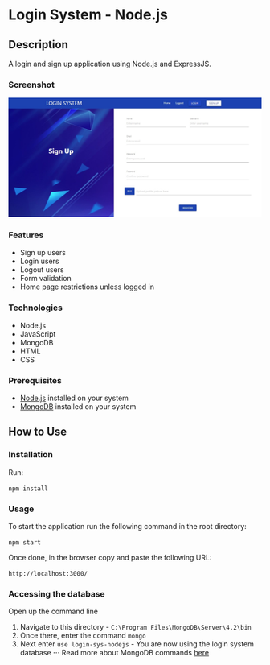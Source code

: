# Login System - Node.js

## Description

A login and sign up application using Node.js and ExpressJS.

### Screenshot

![](public/images/login-system-nodejs-signup-page.jpg)

### Features

- Sign up users
- Login users
- Logout users
- Form validation
- Home page restrictions unless logged in

### Technologies

- Node.js
- JavaScript
- MongoDB
- HTML
- CSS

### Prerequisites

- [Node.js](https://nodejs.org/en/download/) installed on your system
- [MongoDB](https://www.mongodb.com/download-center/enterprise) installed on your system

## How to Use

### Installation

Run:

`npm install`

### Usage

To start the application run the following command in the root directory:

`npm start`

Once done, in the browser copy and paste the following URL:

`http://localhost:3000/`

### Accessing the database

Open up the command line

1. Navigate to this directory - `C:\Program Files\MongoDB\Server\4.2\bin`
2. Once there, enter the command `mongo`
3. Next enter `use login-sys-nodejs` - You are now using the login system database
   ⋅⋅⋅ Read more about MongoDB commands [here](https://docs.mongodb.com/manual/mongo/)

